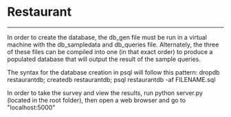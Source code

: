 # Restaurant
---------------------
In order to create the database, the db_gen file must be run in a virtual machine with the db_sampledata and db_queries file. Alternately,
the three of these files can be compiled into one (in that exact order) to produce a populated database that will output the result of the sample queries. 

The syntax for the database creation in psql will follow this pattern: dropdb restaurantdb; createdb restaurantdb; psql restaurantdb -af FILENAME.sql

In order to take the survey and view the results, run python server.py (located in the root folder), then open a web browser and go to "localhost:5000"



